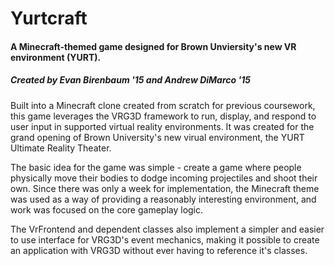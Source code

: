 # Yurtcraft

#### A Minecraft-themed game designed for Brown Unviersity's new VR environment (YURT).
##### Created by Evan Birenbaum '15 and Andrew DiMarco '15

Built into a Minecraft clone created from scratch for previous coursework, this game leverages the VRG3D framework to run, display, and respond to user input in supported virtual reality environments. It was created for the grand opening of Brown University's new virual environment, the YURT Ultimate Reality Theater.

The basic idea for the game was simple - create a game where people physically move their bodies to dodge incoming projectiles and shoot their own. Since there was only a week for implementation, the Minecraft theme was used as a way of providing a reasonably interesting environment, and work was focused on the core gameplay logic.

The VrFrontend and dependent classes also implement a simpler and easier to use interface for VRG3D's event mechanics, making it possible to create an application with VRG3D without ever having to reference it's classes.
